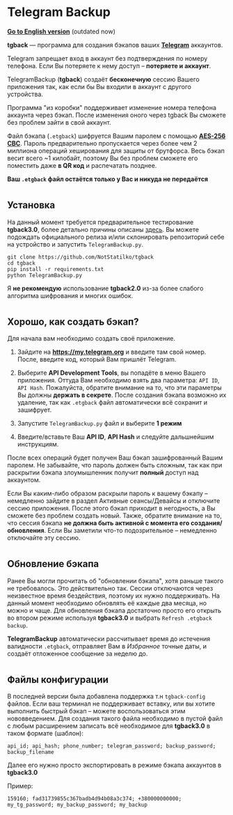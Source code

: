 # <h1> Telegram Backup

[**Go to English version**](https://github.com/NotStatilko/tgback/blob/master/READMEen.md) (outdated now)


**tgback** — программа для создания бэкапов ваших [**Telegram**](https://telegram.org) аккаунтов.

Telegram запрещает вход в аккаунт без подтверждения по номеру телефона. Если Вы потеряете к нему доступ – **потеряете и аккаунт**.

TelegramBackup (**tgback**) создаёт **бесконечную** сессию Вашего приложения так, как если бы Вы входили в аккаунт с другого устройства.


Программа "из коробки" поддерживает изменение номера телефона аккаунта через бэкап. После изменения оного через tgback Вы сможете без проблем зайти в свой аккаунт.


Файл бэкапа (`.etgback`) шифруется Вашим паролем с помощью [**AES-256 CBC**](https://github.com/ricmoo/pyaes). Пароль предварительно пропускается через более чем 2 миллиона операций хеширования для защиты от брутфорса.
Весь бэкап весит всего ~1 килобайт, поэтому Вы без проблем сможете его поместить даже **в QR код** и распечатать позднее.

**Ваш `.etgback` файл остаётся только у Вас и никуда не передаётся**

# <h2> Установка

На данный момент требуется предварительное тестирование **tgback3.0**, более детально причины описаны [здесь](https://github.com/NotStatilko/tgback/issues/2). Вы можете подождать официального релиза и/или склонировать репозиторий себе на устройство и запустить `TelegramBackup.py`.

```
git clone https://github.com/NotStatilko/tgback
cd tgback
pip install -r requirements.txt
python TelegramBackup.py
```
Я **не рекомендую** использование **tgback2.0** из-за более слабого алгоритма шифрования и многих ошибок.


# <h2> Хорошо, как создать бэкап?
  
Для начала вам необходимо создать своё приложение.

1) Зайдите на **https://my.telegram.org** и введите там свой номер. После, введите код, который Вам пришлёт Telegram.
2) Выберите **API Development Tools**, вы попадёте в меню Вашего приложения. Оттуда Вам необходимо взять два параметра: `API ID`, `API Hash`.
Пожалуйста, обратите внимание на то, что эти параметры Вы должны **держать в секрете**. После создания бэкапа возможно их удаление, так как `.etgback` файл автоматически всё сохранит и зашифрует.

3) Запустите `TelegramBackup.py` файл и выберите **1 режим**
4) Введите/вставьте Ваш **API ID**, **API Hash** и следуйте дальшнейшим инструкциям.

После всех операций будет получен Ваш бэкап зашифрованный Вашим паролем. Не забывайте, что пароль должен быть сложным, так как при раскрытии бэкапа злоумышленник получит **полный** доступ над аккаунтом.

Если Вы каким-либо образом раскрыли пароль к вашему бэкапу – немедленно зайдите в раздел Активные сеансы/Девайсы и отключите сессию приложения. После этого бэкап приходит в негодность, а Вы сможете без проблем создать новый.
Также, обратите внимание на то, что сессия бэкапа **не должна быть активной с момента его создания/обновления**. Если Вы заметили что-то подозрительное – немедленно отключайте эту сессию.


# <h2> Обновление бэкапа

Ранее Вы могли прочитать об "обновлении бэкапа", хотя раньше такого не требовалось. Это действительно так. Сессии отключаются через неизвестное время бездействия, поэтому их нужно поддерживать. На данный момент необходимо обновлять её каждые два месяца, но можно и чаще. 
Для обновления бэкапа достаточно просто его открыть во втором режиме используя **tgback3.0** и выбрать `Refresh .etgback backup`. 

**TelegramBackup** автоматически рассчитывает время до истечения валидности `.etgback`, отправляет Вам в _Избранное_ точные даты, и создаёт отложенное сообщение за неделю до.


# <h2> Файлы конфигурации

В последней версии была добавлена поддержка т.н `tgback-config` файлов. Если ваш терминал не поддерживает вставку, или вы хотите выполнить быстрый бэкап – можете воспользоваться этим нововведением.
Для создания такого файла необходимо в пустой файл с любым расширением записать всё необходимое для **tgback3.0** в таком формате (шаблон):
```
api_id; api_hash; phone_number; telegram_password; backup_password; backup_filename
```
Далее его нужно просто экспортировать в режиме бэкапа аккаунтов в **tgback3.0**

Пример:
```
159160; fad31739855c367badb4d94b08a3c374; +380000000000; my_tg_password; my_backup_password; my_backup
```
